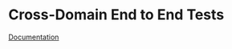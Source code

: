 # Cross-Domain End to End Tests
[Documentation](https://github.tools.sap/Cloud4RM/ResourceManagementDocumentation/blob/master/Project%20set-up%20and%20ongoing%20management/AutomatedTests/CrossDomainE2ETests.md)

